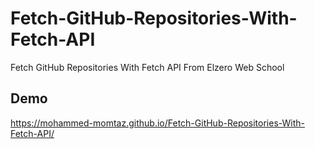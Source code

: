 # Fetch-GitHub-Repositories-With-Fetch-API
Fetch GitHub Repositories With Fetch API From Elzero Web School

## Demo
https://mohammed-momtaz.github.io/Fetch-GitHub-Repositories-With-Fetch-API/
